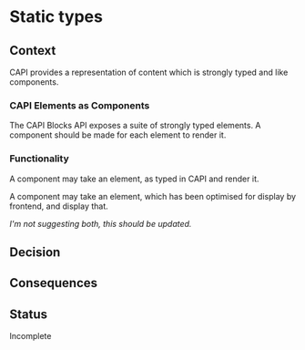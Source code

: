 # Static types

## Context

CAPI provides a representation of content which is strongly typed and like components.

### CAPI Elements as Components

The CAPI Blocks API exposes a suite of strongly typed elements. A component should be made for each element to render it.

### Functionality

A component may take an element, as typed in CAPI and render it.

A component may take an element, which has been optimised for display by frontend, and display that.

_I'm not suggesting both, this should be updated._

## Decision


## Consequences


## Status

Incomplete
